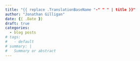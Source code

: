 ```yaml
---
title: "{{ replace .TranslationBaseName "-" " " | title }}"
author: "Jonathan Gilligan"
date: {{ .Date }}
draft: true
categories:
  - blog posts
# tags:
#   - default
# summary: |
#   Summary or abstract
---
```

